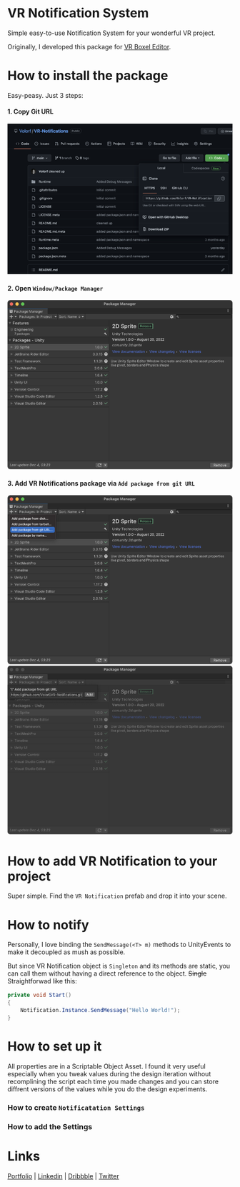 # VR Notification System

Simple easy-to-use Notification System for your wonderful VR project.

Originally, I developed this package for [VR Boxel Editor](https://twitter.com/Volorf/status/1305406161710125056).

# How to install the package
Easy-peasy. Just 3 steps:

#### 1. Copy Git URL
<img src="Images/copy-git-url.png" width="600">

#### 2. Open ```Window/Package Manager```
<img src="Images/package-manager.png" width="600">

#### 3. Add VR Notifications package via ```Add package from git URL```
<img src="Images/add-package-from-git-url.png" width="600">
<img src="Images/paste-git-url.png" width="600">

# How to add VR Notification to your project
Super simple. Find the ```VR Notification``` prefab and drop it into your scene.

# How to notify
Personally, I love binding the ```SendMessage(<T> m)``` methods to UnityEvents to make it decoupled as mush as possible.

But since VR Notification object is ```Singleton``` and its methods are static, you can call them without having a direct reference to the object. ~~Single~~ Straightforwad like this:

```csharp
private void Start()
{
    Notification.Instance.SendMessage("Hello World!");
}
```


# How to set up it
All properties are in a Scriptable Object Asset. I found it very useful especially when you tweak values during the design iteration without recomplining the script each time you made changes and you can store diffrent versions of the values while you do the design experiments.

### How to create ```Notificatation Settings```


### How to add the Settings


# Links
[Portfolio](https://olegfrolov.design/) | [Linkedin](https://www.linkedin.com/in/oleg-frolov-6a6a4752/) | [Dribbble](https://dribbble.com/Volorf) | [Twitter](https://www.twitter.com/volorf) 


